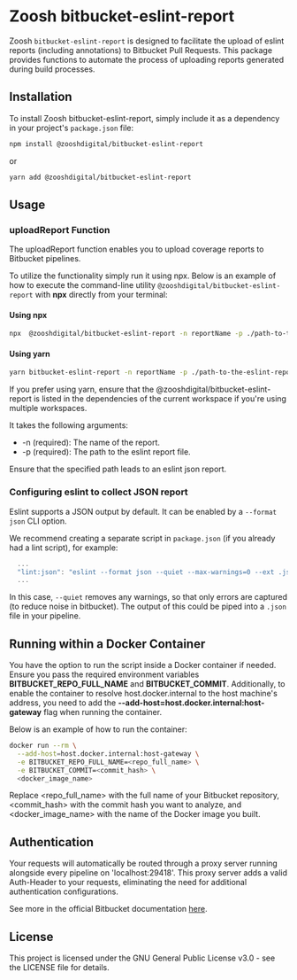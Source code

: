 # Zoosh bitbucket-eslint-report

Zoosh `bitbucket-eslint-report` is designed to facilitate the upload of eslint reports (including annotations) to Bitbucket Pull Requests. This package provides functions to automate the process of uploading reports generated during build processes.

## Installation

To install Zoosh bitbucket-eslint-report, simply include it as a dependency in your project's `package.json` file:

```bash
npm install @zooshdigital/bitbucket-eslint-report
```

or

```bash
yarn add @zooshdigital/bitbucket-eslint-report
```

## Usage

### uploadReport Function

The uploadReport function enables you to upload coverage reports to Bitbucket pipelines.

To utilize the functionality simply run it using npx. Below is an example of how to execute the command-line utility `@zooshdigital/bitbucket-eslint-report` with **npx** directly from your terminal:

#### Using npx

```bash
npx  @zooshdigital/bitbucket-eslint-report -n reportName -p ./path-to-the-eslint-report.json
```

#### Using yarn

```bash
yarn bitbucket-eslint-report -n reportName -p ./path-to-the-eslint-report.json
```

If you prefer using yarn, ensure that the @zooshdigital/bitbucket-eslint-report is listed in the dependencies of the current workspace if you're using multiple workspaces.

It takes the following arguments:

- -n (required): The name of the report.
- -p (required): The path to the eslint report file.

Ensure that the specified path leads to an eslint json report.

### Configuring eslint to collect JSON report

Eslint supports a JSON output by default. It can be enabled by a `--format json` CLI option.

We recommend creating a separate script in `package.json` (if you already had a lint script), for example:

```javascript
  ...
  "lint:json": "eslint --format json --quiet --max-warnings=0 --ext .js,.ts ./",
  ...
```

In this case, `--quiet` removes any warnings, so that only errors are captured (to reduce noise in bitbucket). The output of this could be piped into a `.json` file in your pipeline.

## Running within a Docker Container

You have the option to run the script inside a Docker container if needed. Ensure you pass the required environment variables **BITBUCKET_REPO_FULL_NAME** and **BITBUCKET_COMMIT**. Additionally, to enable the container to resolve host.docker.internal to the host machine's address, you need to add the **--add-host=host.docker.internal:host-gateway** flag when running the container.

Below is an example of how to run the container:

```bash
docker run --rm \
  --add-host=host.docker.internal:host-gateway \
  -e BITBUCKET_REPO_FULL_NAME=<repo_full_name> \
  -e BITBUCKET_COMMIT=<commit_hash> \
  <docker_image_name>
```

Replace <repo_full_name> with the full name of your Bitbucket repository, <commit_hash> with the commit hash you want to analyze, and <docker_image_name> with the name of the Docker image you built.

## Authentication

Your requests will automatically be routed through a proxy server running alongside every pipeline on 'localhost:29418'. This proxy server adds a valid Auth-Header to your requests, eliminating the need for additional authentication configurations.

See more in the official Bitbucket documentation [here](https://support.atlassian.com/bitbucket-cloud/docs/code-insights/).

## License

This project is licensed under the GNU General Public License v3.0 - see the LICENSE file for details.
